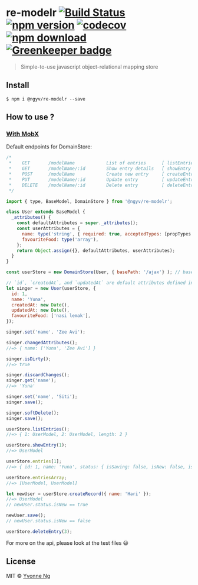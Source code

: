 # re-modelr [![Build Status](https://travis-ci.org/ngyv/re-modelr.svg?branch=master)](https://travis-ci.org/ngyv/re-modelr) [![npm version](https://badge.fury.io/js/%40ngyv%2Fre-modelr.svg)](https://badge.fury.io/js/%40ngyv%2Fre-modelr) [![codecov](https://codecov.io/gh/ngyv/re-modelr/badge.svg?branch=master)](https://codecov.io/gh/ngyv/re-modelr?branch=master) [![npm download](https://img.shields.io/npm/dt/@ngyv/re-modelr.svg)](https://www.npmjs.com/package/@ngyv/re-modelr) [![Greenkeeper badge](https://badges.greenkeeper.io/ngyv/re-modelr.svg)](https://greenkeeper.io/)




> Simple-to-use javascript object-relational mapping store

## Install

```
$ npm i @ngyv/re-modelr --save
```


## How to use ?

### [With MobX](https://github.com/ngyv/re-modelr-mobx-demo)

Default endpoints for DomainStore:

```js
/*
 *    GET       /modelName            List of entries      [ listEntries ]
 *    GET       /modelName/:id        Show entry details   [ showEntry   ]
 *    POST      /modelName            Create new entry     [ createEntry ]
 *    PUT       /modelName/:id        Update entry         [ updateEntry ]
 *    DELETE    /modelName/:id        Delete entry         [ deleteEntry ]
 */
```

```js
import { type, BaseModel, DomainStore } from '@ngyv/re-modelr';

class User extends BaseModel {
  _attributes() {
    const defaultAttributes = super._attributes();
    const userAttributes = {
      name: type('string', { required: true, acceptedTypes: [propTypes.undefined, propTypes.null, propTypes.emptyString] }),
      favouriteFood: type('array'),
    };
    return Object.assign({}, defaultAttributes, userAttributes);
  }
}

const userStore = new DomainStore(User, { basePath: '/ajax'} ); // basePath = '/api' by default

// `id`, `createdAt`, and `updatedAt` are default attributes defined in the `BaseModel` class
let singer = new User(userStore, {
  id: 1,
  name: 'Yuna',
  createdAt: new Date(),
  updatedAt: new Date(),
  favouriteFood: ['nasi lemak'],
});

singer.set('name', 'Zee Avi');

singer.changedAttributes();
//=> { name: ['Yuna', 'Zee Avi'] }

singer.isDirty();
//=> true

singer.discardChanges();
singer.get('name');
//=> 'Yuna'

singer.set('name', 'Siti');
singer.save();

singer.softDelete();
singer.save();

userStore.listEntries();
//=> { 1: UserModel, 2: UserModel, length: 2 }

userStore.showEntry(1);
//=> UserModel

userStore.entries[1];
//=> { id: 1, name: 'Yuna', status: { isSaving: false, isNew: false, isDeleted: false }, _store: DomainStore, _data:{}, ... }

userStore.entriesArray;
//=> [UserModel, UserModel]

let newUser = userStore.createRecord({ name: 'Hari' });
//=> UserModel
// newUser.status.isNew == true

newUser.save();
// newUser.status.isNew == false

userStore.deleteEntry(3);

```

For more on the api, please look at the test files 😃

## License

MIT © [Yvonne Ng](http://github.com/ngyv)
